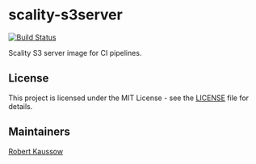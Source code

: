 # scality-s3server

[![Build Status](https://drone.owncloud.com/api/badges/owncloud-ci/scality-s3server/status.svg)](https://drone.owncloud.com/owncloud-ci/scality-s3server)

Scality S3 server image for CI pipelines.

## License

This project is licensed under the MIT License - see the [LICENSE](LICENSE) file for details.

## Maintainers

[Robert Kaussow](https://github.com/xoxys/)
